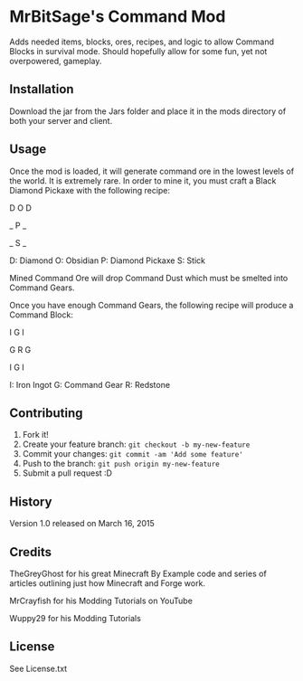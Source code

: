 # MrBitSage's Command Mod

Adds needed items, blocks, ores, recipes, and logic to allow Command Blocks in survival mode. Should hopefully allow for some fun, yet not overpowered, gameplay.

## Installation

Download the jar from the Jars folder and place it in the mods directory of both your server and client.

## Usage

Once the mod is loaded, it will generate command ore in the lowest levels of the world. It is extremely rare. In order to mine it, you must craft a Black Diamond Pickaxe with the following recipe:

D O D

_ P _

_ S _

D: Diamond
O: Obsidian
P: Diamond Pickaxe
S: Stick


Mined Command Ore will drop Command Dust which must be smelted into Command Gears.

Once you have enough Command Gears, the following recipe will produce a Command Block:

I G I

G R G

I G I

I: Iron Ingot
G: Command Gear
R: Redstone

## Contributing

1. Fork it!
2. Create your feature branch: `git checkout -b my-new-feature`
3. Commit your changes: `git commit -am 'Add some feature'`
4. Push to the branch: `git push origin my-new-feature`
5. Submit a pull request :D

## History

Version 1.0 released on March 16, 2015

## Credits

TheGreyGhost for his great Minecraft By Example code and series of articles outlining just how Minecraft and Forge work.

MrCrayfish for his Modding Tutorials on YouTube

Wuppy29 for his Modding Tutorials

## License

See License.txt